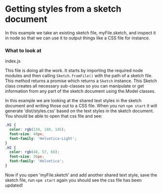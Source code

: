 # Getting styles from a sketch document

In this example we take an existing sketch file, myFile.sketch, and inspect it in node so that we can use it to output things like a CSS file for instance.

### What to look at

index.js

This file is doing all the work. It starts by importing the required node modules and then calling `Sketch.fromFile()` with the path of a sketch file. This method returns a promise which returns a `Sketch` instance. This Sketch class creates all necessary sub-classes so you can manipulate or get information from any part of the sketch document using the.Model classes.

In this example we are looking at the shared text styles in the sketch document and writing those out to a CSS file. When you run `npm start` it will generate 'dist/styles.css' based on the text styles in the sketch document. You should be able to open that css file and see:

```css
.H1 {
  color: rgb(134, 140, 145);
  font-size: 48px;
  font-family: 'Helvetica-Light';
}
.H2 {
  color: rgb(48, 57, 66);
  font-size: 36px;
  font-family: 'Helvetica';
}
```

Now if you open 'myFile.sketch' and add another shared text style, save the sketch file, run `npm start` again you should see the css file has been updated!